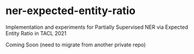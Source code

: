 # ner-expected-entity-ratio
Implementation and experiments for Partially Supervised NER via Expected Entity Ratio in TACL 2021

Coming Soon (need to migrate from another private repo)
